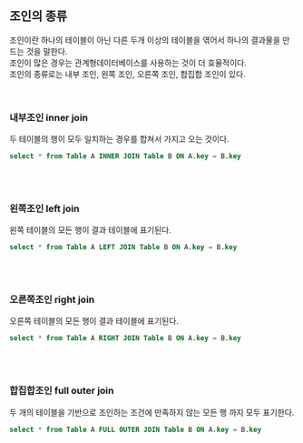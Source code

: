 ## 조인의 종류

조인이란 하나의 테이블이 아닌 다른 두개 이상의 테이블을 엮어서 하나의 결과물을 만드는 것을 말한다.<br>
조인이 많은 경우는 관계형데이터베이스를 사용하는 것이 더 효율적이다.<br>
조인의 종류로는 내부 조인, 왼쪽 조인, 오른쪽 조인, 합집합 조인이 있다.<br>

<br>

### 내부조인 inner join

두 테이블의 행이 모두 일치하는 경우를 합쳐서 가지고 오는 것이다.

```sql
select * from Table A INNER JOIN Table B ON A.key = B.key
```

<br>
<br>

### 왼쪽조인 left join

왼쪽 테이블의 모든 행이 결과 테이블에 표기된다.

```sql
select * from Table A LEFT JOIN Table B ON A.key = B.key
```

<br>
<br>

### 오른쪽조인 right join

오른쪽 테이블의 모든 행이 결과 테이블에 표기된다.

```sql
select * from Table A RIGHT JOIN Table B ON A.key = B.key
```

<br>
<br>

### 합집합조인 full outer join

두 개의 테이블을 기반으로 조인하는 조건에 만족하지 않는 모든 행 까지 모두 표기한다.

```sql
select * from Table A FULL OUTER JOIN Table B ON A.key = B.key
```

<br>
<br>

